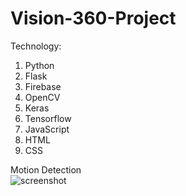 # Vision-360-Project

Technology:
1) Python
2) Flask
3) Firebase
4) OpenCV
5) Keras
6) Tensorflow
7) JavaScript
8) HTML
9) CSS

Motion Detection<br>
![screenshot](https://github.com/Vision-360/Vision-360-Project/blob/9c11aad5192252bdedb5070c96c2efdd67987fe8/static/Motion.gif)

